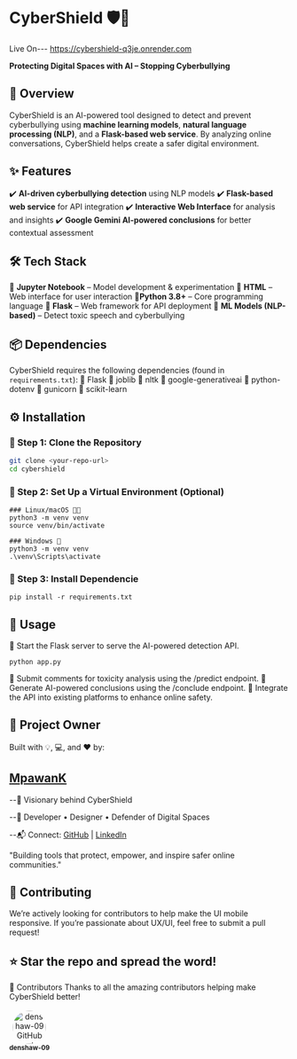 # CyberShield 🛡️🤖

Live On--- https://cybershield-q3je.onrender.com 


**Protecting Digital Spaces with AI – Stopping Cyberbullying**

## 🌟 Overview

CyberShield is an AI-powered tool designed to detect and prevent cyberbullying using **machine learning models**, **natural language processing (NLP)**, and a **Flask-based web service**.
By analyzing online conversations, CyberShield helps create a safer digital environment.

## ✨ Features

✔️ **AI-driven cyberbullying detection** using NLP models
✔️ **Flask-based web service** for API integration
✔️ **Interactive Web Interface** for analysis and insights
✔️ **Google Gemini AI-powered conclusions** for better contextual assessment

## 🛠️ Tech Stack

🔹 **Jupyter Notebook** – Model development & experimentation
🔹 **HTML** – Web interface for user interaction
🔹**Python 3.8+** – Core programming language
🔹 **Flask** – Web framework for API deployment
🔹 **ML Models (NLP-based)** – Detect toxic speech and cyberbullying

## 📦 Dependencies

CyberShield requires the following dependencies (found in `requirements.txt`):
🔹 Flask
🔹 joblib
🔹 nltk
🔹 google-generativeai
🔹 python-dotenv
🔹 gunicorn
🔹 scikit-learn

## ⚙️ Installation

### 🔽 Step 1: Clone the Repository

```sh
git clone <your-repo-url>
cd cybershield
```

### 🔽 Step 2: Set Up a Virtual Environment (Optional)

```
### Linux/macOS 🐧🍏
python3 -m venv venv
source venv/bin/activate

### Windows 🏁
python3 -m venv venv
.\venv\Scripts\activate
```

### 📌 Step 3: Install Dependencie

```
pip install -r requirements.txt
```

## 🚀 Usage

🔹 Start the Flask server to serve the AI-powered detection API.

```
python app.py
```

🔹 Submit comments for toxicity analysis using the /predict endpoint.
🔹 Generate AI-powered conclusions using the /conclude endpoint.
🔹 Integrate the API into existing platforms to enhance online safety.

## 👑 Project Owner

Built with 💡, 💻, and ❤️ by:

## [MpawanK](https://github.com/mpawank)

--🚀 Visionary behind CyberShield

--🔧 Developer • Designer • Defender of Digital Spaces

--📬 Connect: [GitHub](https://github.com/mpawank) | [LinkedIn](https://www.linkedin.com/in/m-pawan-kumar-b3978424b/)

"Building tools that protect, empower, and inspire safer online communities."

## 🤝 Contributing

We’re actively looking for contributors to help make the UI mobile responsive.
If you’re passionate about UX/UI, feel free to submit a pull request!

## ⭐ Star the repo and spread the word!

👥 Contributors
Thanks to all the amazing contributors helping make CyberShield better!<br> <br>
<a href="https://github.com/denshaw-09/contribute-Cybershield" target="_blank" rel="noopener noreferrer" style="text-decoration:none; text-align:center; display:inline-block;">
  <img src="https://github.com/denshaw-09.png" width="60" alt="denshaw-09 GitHub Avatar" style="border-radius:50%;" />
  <br />
  <sub>
    <b>denshaw-09</b>
  </sub>
</a>

